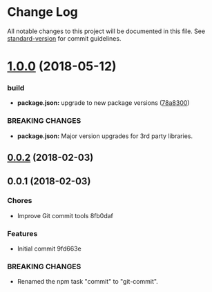# Change Log

All notable changes to this project will be documented in this file. See [standard-version](https://github.com/conventional-changelog/standard-version) for commit guidelines.

<a name="1.0.0"></a>
# [1.0.0](https://github.com/d2s/events-api/compare/v0.0.2...v1.0.0) (2018-05-12)


### build

* **package.json:** upgrade to new package versions ([78a8300](https://github.com/d2s/events-api/commit/78a8300))


### BREAKING CHANGES

* **package.json:** Major version upgrades for 3rd party libraries.



<a name="0.0.2"></a>
## [0.0.2](https://github.com/d2s/events-api/compare/v0.0.1...v0.0.2) (2018-02-03)



<a name="0.0.1"></a>
## 0.0.1 (2018-02-03)


### Chores

* Improve Git commit tools 8fb0daf


### Features

* Initial commit 9fd663e


### BREAKING CHANGES

* Renamed the npm task "commit" to "git-commit".
